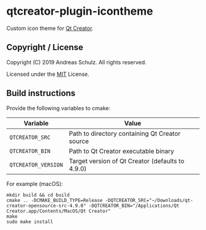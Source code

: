 # qtcreator-plugin-icontheme

Custom icon theme for [Qt Creator](http://qt-project.org/wiki/Category:Tools::QtCreator).

## Copyright / License

Copyright (C) 2019 Andreas Schulz. All rights reserved.

Licensed under the [MIT](https://github.com/Longhanks/qtcreator-plugin-tabs/blob/master/LICENSE) License.


## Build instructions

Provide the following variables to cmake:

| Variable            | Value                                            |
| ------------------- | ------------------------------------------------ |
| `QTCREATOR_SRC`     | Path to directory containing Qt Creator source   |
| `QTCREATOR_BIN`     | Path to Qt Creator executable binary             |
| `QTCREATOR_VERSION` | Target version of Qt Creator (defaults to 4.9.0) |

For example (macOS):

```
mkdir build && cd build
cmake .. -DCMAKE_BUILD_TYPE=Release -DQTCREATOR_SRC="~/Downloads/qt-creator-opensource-src-4.9.0" -DQTCREATOR_BIN="/Applications/Qt Creator.app/Contents/MacOS/Qt Creator"
make
sudo make install
```
